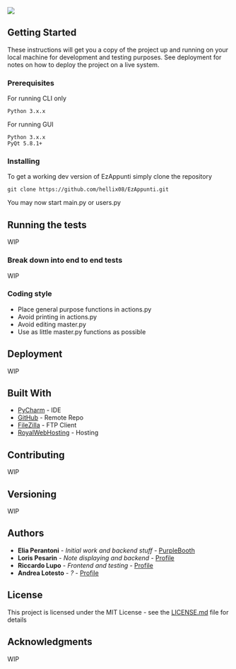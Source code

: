 ![](http://i.imgur.com/cirEssU.png)
## Getting Started

These instructions will get you a copy of the project up and running on your local machine for development and testing purposes. See deployment for notes on how to deploy the project on a live system.

### Prerequisites

For running CLI only

```
Python 3.x.x
```

For running GUI

```
Python 3.x.x
PyQt 5.8.1+
```

### Installing

To get a working dev version of EzAppunti simply clone the repository

```
git clone https://github.com/hellix08/EzAppunti.git
```

You may now start main.py or users.py

## Running the tests

WIP

### Break down into end to end tests

WIP

### Coding style

+ Place general purpose functions in actions.py
+ Avoid printing in actions.py
+ Avoid editing master.py
+ Use as little master.py functions as possible

## Deployment

WIP

## Built With

* [PyCharm](https://www.jetbrains.com/pycharm/) - IDE
* [GitHub](https://github.com/) - Remote Repo
* [FileZilla](https://filezilla-project.org/) - FTP Client
* [RoyalWebHosting](http://royalwebhosting.net/) - Hosting

## Contributing

WIP

## Versioning

WIP

## Authors

* **Elia Perantoni** - *Initial work and backend stuff* - [PurpleBooth](https://github.com/hellix08)
* **Loris Pesarin** - *Note displaying and backend* - [Profile](https://github.com/GiudaBallerino)
* **Riccardo Lupo** - *Frontend and testing* - [Profile](https://github.com/wolf007661)
* **Andrea Lotesto** - *?* - [Profile](https://github.com/500)

## License

This project is licensed under the MIT License - see the [LICENSE.md](LICENSE.md) file for details

## Acknowledgments

WIP
